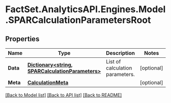 # FactSet.AnalyticsAPI.Engines.Model.SPARCalculationParametersRoot

## Properties

Name | Type | Description | Notes
------------ | ------------- | ------------- | -------------
**Data** | [**Dictionary&lt;string, SPARCalculationParameters&gt;**](SPARCalculationParameters.md) | List of calculation parameters. | [optional] 
**Meta** | [**CalculationMeta**](CalculationMeta.md) |  | [optional] 

[[Back to Model list]](../README.md#documentation-for-models) [[Back to API list]](../README.md#documentation-for-api-endpoints) [[Back to README]](../README.md)

